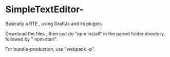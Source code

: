 # SimpleTextEditor-
Basically a RTE ,  using DraftJs and its plugins.

Download the files , then just do "npm install" in the parent folder directory, followed by " npm start". 

For bundle-production, use "webpack -p".

